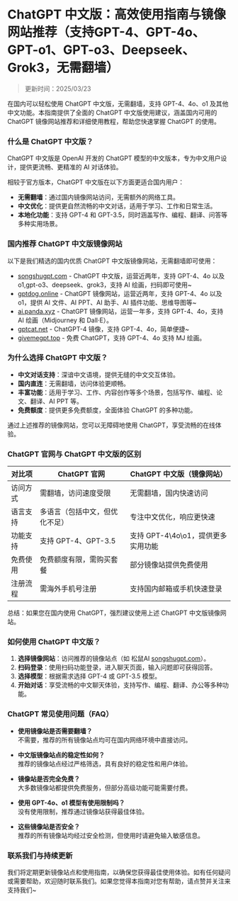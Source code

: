 # ChatGPT 中文版：高效使用指南与镜像网站推荐（支持GPT-4、GPT-4o、GPT-o1、GPT-o3、Deepseek、Grok3，无需翻墙）

> 更新时间：2025/03/23

在国内可以轻松使用 ChatGPT 中文版，无需翻墙，支持 GPT-4、4o、o1 及其他中文功能。本指南提供了全面的 ChatGPT 中文版使用建议，涵盖国内可用的 ChatGPT 镜像网站推荐和详细使用教程，帮助您快速掌握 ChatGPT 的使用。

### 什么是 ChatGPT 中文版？

ChatGPT 中文版是 OpenAI 开发的 ChatGPT 模型的中文版本，专为中文用户设计，提供更流畅、更精准的 AI 对话体验。

相较于官方版本，ChatGPT 中文版在以下方面更适合国内用户：

- **无需翻墙**：通过国内镜像网站访问，无需额外的网络工具。
- **中文优化**：提供更自然流畅的中文对话，适用于学习、工作和日常生活。
- **本地化功能**：支持 GPT-4 和 GPT-3.5，同时涵盖写作、编程、翻译、问答等多种实用场景。

### 国内推荐 ChatGPT 中文版镜像网站

以下是我们精选的国内优质 ChatGPT 中文版镜像网站，无需翻墙即可使用：

- [songshugpt.com](https://songshugpt.com) - ChatGPT 中文版，运营近两年，支持 GPT-4、4o 以及 o1,gpt-o3、deepseek、grok3，支持 AI 绘画，扫码即可使用~
- [gptdog.online](https://gptdog.online) - ChatGPT 镜像网站，运营近两年，支持 GPT-4、4o 以及 o1，提供 AI 文件、AI PPT、AI 助手、AI 插件功能、思维导图等~
- [ai.panda.xyz](https://ai.panda.xyz) - ChatGPT 镜像网站，运营一年多，支持 GPT-4、4o，支持 AI 绘画（Midjourney 和 Dall·E）。
- [gptcat.net](https://gptcat.net) - ChatGPT-4 镜像，支持 GPT-4、4o，简单便捷~
- [givemegpt.top](https://givemegpt.top) - 免费 ChatGPT，支持 GPT-4、4o 支持 MJ 绘画。

### 为什么选择 ChatGPT 中文版？

- **中文对话支持**：深谙中文语境，提供无缝的中文交互体验。
- **国内直连**：无需翻墙，访问体验更顺畅。
- **丰富功能**：适用于学习、工作、内容创作等多个场景，包括写作、编程、论文、翻译、AI PPT 等。
- **免费额度**：提供更多免费额度，全面体验 ChatGPT 的多种功能。

通过上述推荐的镜像网站，您可以无障碍地使用 ChatGPT，享受流畅的在线体验。

### ChatGPT 官网与 ChatGPT 中文版的区别

| 对比项              | ChatGPT 官网                     | ChatGPT 中文版（镜像网站）        |
|---------------------|---------------------------------|---------------------------------|
| 访问方式            | 需翻墙，访问速度受限            | 无需翻墙，国内快速访问           |
| 语言支持            | 多语言（包括中文，但优化不足）  | 专注中文优化，响应更快速         |
| 功能支持            | 支持 GPT-4、GPT-3.5             | 支持 GPT-4\4o\o1，提供更多实用功能 |
| 免费使用            | 免费额度有限，需购买套餐        | 部分镜像站提供免费使用           |
| 注册流程            | 需海外手机号注册               | 支持国内邮箱或手机快速登录       |

总结：如果您在国内使用 ChatGPT，强烈建议使用上述 ChatGPT 中文版镜像网站。

### 如何使用 ChatGPT 中文版？

1. **选择镜像网站**：访问推荐的镜像站点（如 松鼠AI [songshugpt.com](https://songshugpt.com)）。
2. **扫码登录**：使用扫码功能登录，进入聊天页面，输入问题即可获得回答。
3. **选择模型**：根据需求选择 GPT-4 或 GPT-3.5 模型。
4. **开始对话**：享受流畅的中文聊天体验，支持写作、编程、翻译、办公等多种功能。

### ChatGPT 常见使用问题（FAQ）

- **使用镜像站是否需要翻墙？**  
  不需要，推荐的所有镜像站点均可在国内网络环境中直接访问。

- **中文版镜像站点的稳定性如何？**  
  推荐的镜像站点经过严格筛选，具有良好的稳定性和用户体验。

- **镜像站是否完全免费？**  
  大多数镜像站都提供免费服务，但部分高级功能可能需要付费。

- **使用 GPT-4o、o1 模型有使用限制吗？**  
  没有使用限制，推荐通过镜像站获得最佳体验。

- **这些镜像站是否安全？**  
  推荐的所有镜像站均经过安全检测，但使用时请避免输入敏感信息。

### 联系我们与持续更新

我们将定期更新镜像站点和使用指南，以确保您获得最佳使用体验。如有任何疑问或需要帮助，欢迎随时联系我们。如果您觉得本指南对您有帮助，请点赞并关注来支持我们~
